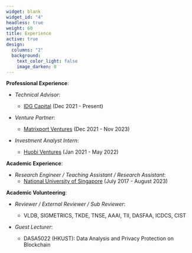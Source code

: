 ```yaml
---
widget: blank
widget_id: "4"
headless: true
weight: 60
title: Experience
active: true
design:
  columns: "2"
  background:
    text_color_light: false
    image_darken: 0
---
```

**Professional Experience**:

- *Technical Advisor*: 
  - [IDG Capital](https://en.idgcapital.com/) (Dec 2021 - Present)
  
- *Venture Partner*: 
  - [Matrixport Ventures](https://www.matrixport.com/) (Dec 2021 - Nov 2023) 
  
- *Investment Analyst Intern*: 
  - [Huobi Ventures](https://www.huobi.com/en-us/capital/) (Jan 2021 - May 2022)


**Academic Experience**:

- *Research Engineer / Teaching Assistant / Research Assistant*: 
  - [National University of Singapore](https://www.nus.edu.sg/) (July 2017 - August 2023)


**Academic Volunteering**:

- *Reviewer / External Reviewer / Sub Reviewer*:
  - VLDB, SIGMETRICS, TKDE, TNSE, AAAI, TII, DASFAA, ICDCS, CIST

- *Guest Lecturer*:
  - DASA5022 (HKUST): Data Analysis and Privacy Protection on Blockchain